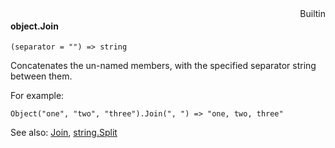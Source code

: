 <div style="float:right"><span class="builtin">Builtin</span></div>

#### object.Join

``` suneido
(separator = "") => string
```

Concatenates the un-named members, with the specified separator string between them.

For example:

``` suneido
Object("one", "two", "three").Join(", ") => "one, two, three"
```

See also: 
[Join](<../Join.md>),
[string.Split](<../String/string.Split.md>)